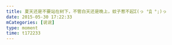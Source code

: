 ```yaml
---
title: 夏天还是不要站在树下，不管白天还是晚上，蚊子惹不起Σ(っ °Д °;)っ
date: 2015-05-30 17:22:33
mCategories: [说说]
type: moment
time: t172233
---
```


